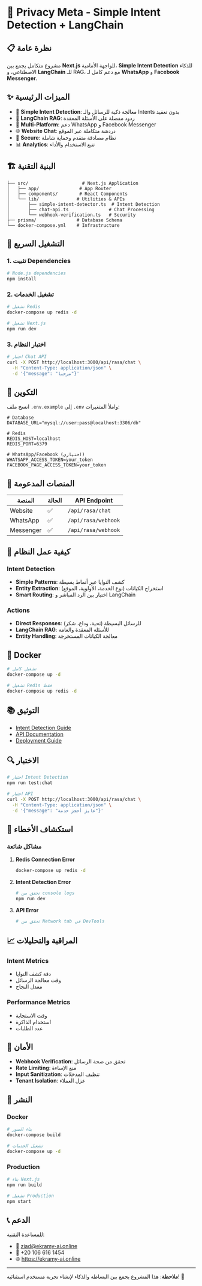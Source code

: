 # 🚀 Privacy Meta - Simple Intent Detection + LangChain

## 📋 نظرة عامة

مشروع متكامل يجمع بين **Next.js** للواجهة الأمامية، **Simple Intent Detection** للذكاء الاصطناعي، و **LangChain** للـ RAG، مع دعم كامل لـ **WhatsApp** و **Facebook Messenger**.

## ✨ الميزات الرئيسية

- 🧠 **Simple Intent Detection**: معالجة ذكية للرسائل والـ Intents بدون تعقيد
- 🚀 **LangChain RAG**: ردود مفصلة على الأسئلة المعقدة
- 📱 **Multi-Platform**: دعم WhatsApp و Facebook Messenger
- 🌐 **Website Chat**: دردشة متكاملة عبر الموقع
- 🔐 **Secure**: نظام مصادقة متقدم وحماية شاملة
- 📊 **Analytics**: تتبع الاستخدام والأداء

## 🏗️ البنية التقنية

```
├── src/                    # Next.js Application
│   ├── app/               # App Router
│   ├── components/        # React Components
│   └── lib/              # Utilities & APIs
│       ├── simple-intent-detector.ts  # Intent Detection
│       ├── chat-api.ts               # Chat Processing
│       └── webhook-verification.ts   # Security
├── prisma/               # Database Schema
└── docker-compose.yml    # Infrastructure
```

## 🚀 التشغيل السريع

### 1. تثبيت Dependencies

```bash
# Node.js dependencies
npm install
```

### 2. تشغيل الخدمات

```bash
# تشغيل Redis
docker-compose up redis -d

# تشغيل Next.js
npm run dev
```

### 3. اختبار النظام

```bash
# اختبار Chat API
curl -X POST http://localhost:3000/api/rasa/chat \
  -H "Content-Type: application/json" \
  -d '{"message": "مرحبا"}'
```

## 🔧 التكوين

انسخ ملف `.env.example` إلى `.env` واملأ المتغيرات:

```env
# Database
DATABASE_URL="mysql://user:pass@localhost:3306/db"

# Redis
REDIS_HOST=localhost
REDIS_PORT=6379

# WhatsApp/Facebook (اختياري)
WHATSAPP_ACCESS_TOKEN=your_token
FACEBOOK_PAGE_ACCESS_TOKEN=your_token
```

## 📱 المنصات المدعومة

| المنصة | الحالة | API Endpoint |
|--------|--------|--------------|
| Website | ✅ | `/api/rasa/chat` |
| WhatsApp | ✅ | `/api/rasa/webhook` |
| Messenger | ✅ | `/api/rasa/webhook` |

## 🧠 كيفية عمل النظام

### Intent Detection
- **Simple Patterns**: كشف النوايا عبر أنماط بسيطة
- **Entity Extraction**: استخراج الكيانات (نوع الخدمة، الأولوية، الموقع)
- **Smart Routing**: اختيار بين الرد المباشر و LangChain

### Actions
- **Direct Responses**: للرسائل البسيطة (تحية، وداع، شكر)
- **LangChain RAG**: للأسئلة المعقدة والعامة
- **Entity Handling**: معالجة الكيانات المستخرجة

## 🐳 Docker

```bash
# تشغيل كامل
docker-compose up -d

# تشغيل Redis فقط
docker-compose up redis -d
```

## 📚 التوثيق

- [Intent Detection Guide](docs/intent-detection.md)
- [API Documentation](docs/api.md)
- [Deployment Guide](docs/deployment.md)

## 🔍 الاختبار

```bash
# اختبار Intent Detection
npm run test:chat

# اختبار API
curl -X POST http://localhost:3000/api/rasa/chat \
  -H "Content-Type: application/json" \
  -d '{"message": "عايز أحجز خدمة"}'
```

## 🚨 استكشاف الأخطاء

### مشاكل شائعة

1. **Redis Connection Error**
   ```bash
   docker-compose up redis -d
   ```

2. **Intent Detection Error**
   ```bash
   # تحقق من console logs
   npm run dev
   ```

3. **API Error**
   ```bash
   # تحقق من Network tab في DevTools
   ```

## 📈 المراقبة والتحليلات

### Intent Metrics
- دقة كشف النوايا
- وقت معالجة الرسائل
- معدل النجاح

### Performance Metrics
- وقت الاستجابة
- استخدام الذاكرة
- عدد الطلبات

## 🔐 الأمان

- **Webhook Verification**: تحقق من صحة الرسائل
- **Rate Limiting**: منع الإساءة
- **Input Sanitization**: تنظيف المدخلات
- **Tenant Isolation**: عزل العملاء

## 🚀 النشر

### Docker

```bash
# بناء الصور
docker-compose build

# تشغيل الخدمات
docker-compose up -d
```

### Production

```bash
# بناء Next.js
npm run build

# تشغيل Production
npm start
```

## 📞 الدعم

للمساعدة التقنية:
- 📧 ziad@ekramy-ai.online
- 📱 +20 106 616 1454
- 🌐 https://ekramy-ai.online

---

**ملاحظة**: هذا المشروع يجمع بين البساطة والذكاء لإنشاء تجربة مستخدم استثنائية! 🚀
